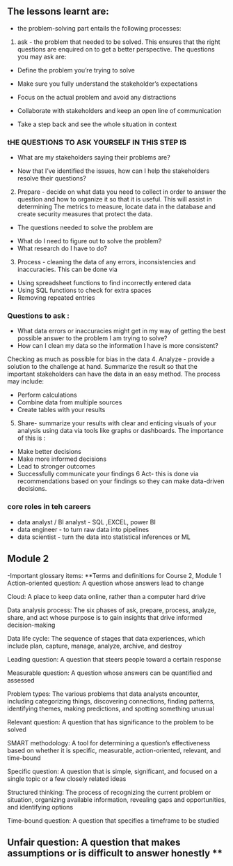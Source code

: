 ## The lessons learnt are:
- the problem-solving part entails the following processes:
1.  ask - the problem that needed to be solved. This ensures that the right questions are enquired on to get a better perspective.
The questions you may ask are:
- Define the problem you’re trying to solve 

- Make sure you fully understand the stakeholder’s expectations

- Focus on the actual problem and avoid any distractions

- Collaborate with stakeholders and keep an open line of communication

- Take a step back and see the whole situation in context
### tHE QUESTIONS TO ASK YOURSELF IN THIS STEP IS 
* What are my stakeholders saying their problems are?

* Now that I’ve identified the issues, how can I help the stakeholders resolve their questions?


2. Prepare - decide on what data you need to collect in order to answer the question and how to organize it so that it is useful. 
 This will assist in determining The metrics to measure, locate data in the database and create security measures that protect the data.
* The questions needed to solve the problem are 
- What do I need to figure out to solve the problem?
- What research do I have to do?

3. Process - cleaning the data of any errors, inconsistencies and inaccuracies. This can be done via 
- Using spreadsheet functions to find incorrectly entered data 
- Using SQL functions to check for extra spaces
- Removing repeated entries

### Questions to ask : 
- What data errors or inaccuracies might get in my way of getting the best possible answer to the problem I am trying to solve?
- How can I clean my data so the information I have is more consistent?

Checking as much as possible for bias in the data
4. Analyze - provide a solution to the challenge at hand. Summarize the result so that the important stakeholders can have the data in an easy method.
The process may include:
- Perform calculations
- Combine data from multiple sources
- Create tables with your results
5. Share-  summarize your results with clear and enticing visuals of your analysis using data via tools like graphs or dashboards. 
The importance of this is :
- Make better decisions
- Make more informed decisions
- Lead to stronger outcomes
- Successfully communicate your findings
6 Act- this is done via recommendations based on your findings so they can make data-driven decisions.



### core roles in teh careers
- data analyst / BI analyst - SQL ,EXCEL, power BI
- data engineer - to turn raw data into pipelines
- data scientist - turn the data into statistical inferences or ML

## Module 2
 -Important glossary items:
 **Terms and definitions for Course 2, Module 1
Action-oriented question: A question whose answers lead to change 

Cloud: A place to keep data online, rather than a computer hard drive

Data analysis process: The six phases of ask, prepare, process, analyze, share, and act whose purpose is to gain insights that drive informed decision-making

Data life cycle: The sequence of stages that data experiences, which include plan, capture, manage, analyze, archive, and destroy

Leading question: A question that steers people toward a certain response 

Measurable question: A question whose answers can be quantified and assessed

Problem types: The various problems that data analysts encounter, including categorizing things, discovering connections, finding patterns, identifying themes, making predictions, and spotting something unusual

Relevant question: A question that has significance to the problem to be solved

SMART methodology: A tool for determining a question’s effectiveness based on whether it is specific, measurable, action-oriented, relevant, and time-bound 

Specific question: A question that is simple, significant, and focused on a single topic or a few closely related ideas

Structured thinking: The process of recognizing the current problem or situation, organizing available information, revealing gaps and opportunities, and identifying options 

Time-bound question: A question that specifies a timeframe to be studied 

Unfair question: A question that makes assumptions or is difficult to answer honestly **
- 
